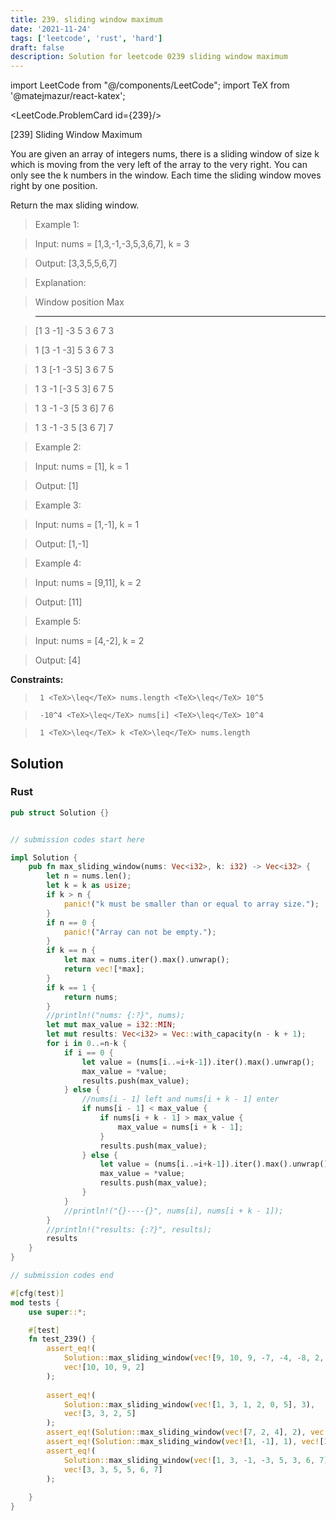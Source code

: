 ```yaml
---
title: 239. sliding window maximum
date: '2021-11-24'
tags: ['leetcode', 'rust', 'hard']
draft: false
description: Solution for leetcode 0239 sliding window maximum
---
```

import LeetCode from "@/components/LeetCode";
import TeX from '@matejmazur/react-katex';

<LeetCode.ProblemCard id={239}/>




  [239] Sliding Window Maximum

 

  You are given an array of integers nums, there is a sliding window of size k which is moving from the very left of the array to the very right. You can only see the k numbers in the window. Each time the sliding window moves right by one position.

  Return the max sliding window.

   

 >   Example 1:

  

 >   Input: nums <TeX>=</TeX> [1,3,-1,-3,5,3,6,7], k <TeX>=</TeX> 3

 >   Output: [3,3,5,5,6,7]

 >   Explanation: 

 >   Window position                Max

 >   ---------------               -----

 >   [1  3  -1] -3  5  3  6  7       3

 >    1 [3  -1  -3] 5  3  6  7       3

 >    1  3 [-1  -3  5] 3  6  7       5

 >    1  3  -1 [-3  5  3] 6  7       5

 >    1  3  -1  -3 [5  3  6] 7       6

 >    1  3  -1  -3  5 [3  6  7]      7

  

 >   Example 2:

  

 >   Input: nums <TeX>=</TeX> [1], k <TeX>=</TeX> 1

 >   Output: [1]

  

 >   Example 3:

  

 >   Input: nums <TeX>=</TeX> [1,-1], k <TeX>=</TeX> 1

 >   Output: [1,-1]

  

 >   Example 4:

  

 >   Input: nums <TeX>=</TeX> [9,11], k <TeX>=</TeX> 2

 >   Output: [11]

  

 >   Example 5:

  

 >   Input: nums <TeX>=</TeX> [4,-2], k <TeX>=</TeX> 2

 >   Output: [4]

  

   

  **Constraints:**

  

 >   	1 <TeX>\leq</TeX> nums.length <TeX>\leq</TeX> 10^5

 >   	-10^4 <TeX>\leq</TeX> nums[i] <TeX>\leq</TeX> 10^4

 >   	1 <TeX>\leq</TeX> k <TeX>\leq</TeX> nums.length


## Solution
### Rust
```rust
pub struct Solution {}


// submission codes start here

impl Solution {
    pub fn max_sliding_window(nums: Vec<i32>, k: i32) -> Vec<i32> {
        let n = nums.len();
        let k = k as usize;
        if k > n {
            panic!("k must be smaller than or equal to array size.");
        }
        if n == 0 {
            panic!("Array can not be empty.");
        }
        if k == n {
            let max = nums.iter().max().unwrap();
            return vec![*max];
        }
        if k == 1 {
            return nums;
        }
        //println!("nums: {:?}", nums);
        let mut max_value = i32::MIN; 
        let mut results: Vec<i32> = Vec::with_capacity(n - k + 1);
        for i in 0..=n-k {
            if i == 0 {
                let value = (nums[i..=i+k-1]).iter().max().unwrap();
                max_value = *value;
                results.push(max_value);
            } else {
                //nums[i - 1] left and nums[i + k - 1] enter
                if nums[i - 1] < max_value {
                    if nums[i + k - 1] > max_value {
                        max_value = nums[i + k - 1];
                    }
                    results.push(max_value);
                } else {
                    let value = (nums[i..=i+k-1]).iter().max().unwrap();
                    max_value = *value;
                    results.push(max_value);    
                }
            }
            //println!("{}----{}", nums[i], nums[i + k - 1]);
        }
        //println!("results: {:?}", results);
        results
    }
}

// submission codes end

#[cfg(test)]
mod tests {
    use super::*;

    #[test]
    fn test_239() {
        assert_eq!(
            Solution::max_sliding_window(vec![9, 10, 9, -7, -4, -8, 2, -6], 5),
            vec![10, 10, 9, 2]
        );
        
        assert_eq!(
            Solution::max_sliding_window(vec![1, 3, 1, 2, 0, 5], 3),
            vec![3, 3, 2, 5]
        );
        assert_eq!(Solution::max_sliding_window(vec![7, 2, 4], 2), vec![7, 4]);
        assert_eq!(Solution::max_sliding_window(vec![1, -1], 1), vec![1, -1]);
        assert_eq!(
            Solution::max_sliding_window(vec![1, 3, -1, -3, 5, 3, 6, 7], 3),
            vec![3, 3, 5, 5, 6, 7]
        );
        
    }
}

```
